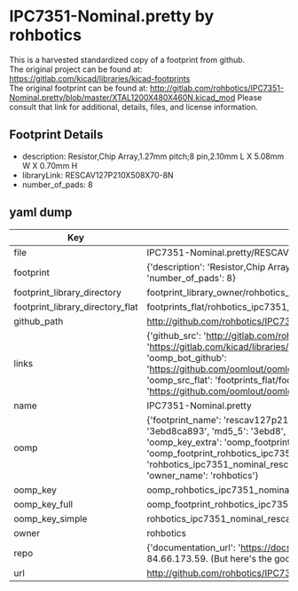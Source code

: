 # IPC7351-Nominal.pretty by rohbotics  
This is a harvested standardized copy of a footprint from github.  
The original project can be found at:  
https://gitlab.com/kicad/libraries/kicad-footprints  
The original footprint can be found at:
http://gitlab.com/rohbotics/IPC7351-Nominal.pretty/blob/master/XTAL1200X480X460N.kicad_mod
Please consult that link for additional, details, files, and license information.  
## Footprint Details
* description: Resistor,Chip Array,1.27mm pitch;8 pin,2.10mm L X 5.08mm W X 0.70mm H  
* libraryLink: RESCAV127P210X508X70-8N  
* number_of_pads: 8  
## yaml dump  
| Key | Value |  
| --- | --- |  
| file | IPC7351-Nominal.pretty/RESCAV127P210X508X70-8N.kicad_mod |  
| footprint | {'description': 'Resistor,Chip Array,1.27mm pitch;8 pin,2.10mm L X 5.08mm W X 0.70mm H', 'libraryLink': 'RESCAV127P210X508X70-8N', 'number_of_pads': 8} |  
| footprint_library_directory | footprint_library_owner/rohbotics_IPC7351-Nominal.pretty |  
| footprint_library_directory_flat | footprints_flat/rohbotics_ipc7351_nominal_rescav127p210x508x70_8n/working |  
| github_path | http://github.com/rohbotics/IPC7351-Nominal.pretty/blob/master/RESCAV127P210X508X70-8N.kicad_mod |  
| links | {'github_src': 'http://gitlab.com/rohbotics/IPC7351-Nominal.pretty/blob/master/XTAL1200X480X460N.kicad_mod', 'github_src_repo': 'https://gitlab.com/kicad/libraries/kicad-footprints', 'oomp_bot': 'footprints/rohbotics_ipc7351_nominal_rescav127p210x508x70_8n/working', 'oomp_bot_github': 'https://github.com/oomlout/oomlout_oomp_footprint_bot/tree/main/footprints/rohbotics_ipc7351_nominal_rescav127p210x508x70_8n/working', 'oomp_src_flat': 'footprints_flat/footprints_flat/rohbotics_ipc7351_nominal_rescav127p210x508x70_8n/working', 'oomp_src_flat_github': 'https://github.com/oomlout/oomlout_oomp_footprint_src/tree/main/footprints_flat/rohbotics_ipc7351_nominal_rescav127p210x508x70_8n/working'} |  
| name | IPC7351-Nominal.pretty |  
| oomp | {'footprint_name': 'rescav127p210x508x70_8n', 'library_name': 'ipc7351_nominal', 'md5': '3ebd8ca89382d975a611872fb91047fc', 'md5_10': '3ebd8ca893', 'md5_5': '3ebd8', 'md5_6': '3ebd8c', 'oomp_key': 'oomp_rohbotics_ipc7351_nominal_rescav127p210x508x70_8n', 'oomp_key_extra': 'oomp_footprint_rohbotics_ipc7351_nominal_rescav127p210x508x70_8n', 'oomp_key_full': 'oomp_footprint_rohbotics_ipc7351_nominal_rescav127p210x508x70_8n_3ebd8c', 'oomp_key_simple': 'rohbotics_ipc7351_nominal_rescav127p210x508x70_8n', 'original_filename': 'IPC7351-Nominal.pretty/RESCAV127P210X508X70-8N.kicad_mod', 'owner_name': 'rohbotics'} |  
| oomp_key | oomp_rohbotics_ipc7351_nominal_rescav127p210x508x70_8n |  
| oomp_key_full | oomp_footprint_rohbotics_ipc7351_nominal_rescav127p210x508x70_8n |  
| oomp_key_simple | rohbotics_ipc7351_nominal_rescav127p210x508x70_8n |  
| owner | rohbotics |  
| repo | {'documentation_url': 'https://docs.github.com/rest/overview/resources-in-the-rest-api#rate-limiting', 'message': "API rate limit exceeded for 84.66.173.59. (But here's the good news: Authenticated requests get a higher rate limit. Check out the documentation for more details.)"} |  
| url | http://github.com/rohbotics/IPC7351-Nominal.pretty |  

